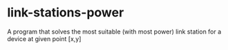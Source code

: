 # link-stations-power
A program that solves the most suitable (with most power) link station for a device at given point [x,y]
